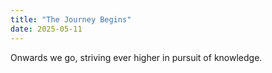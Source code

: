 ```yaml
---
title: "The Journey Begins"
date: 2025-05-11
---
```


Onwards we go, striving ever higher in pursuit of knowledge.
